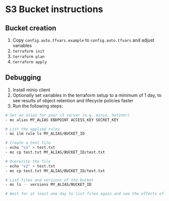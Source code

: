 # S3 Bucket instructions

## Bucket creation

1. Copy `config.auto.tfvars.example` to `config.auto.tfvars` and adjust variables
2. `terraform init`
3. `terraform plan`
4. `terraform apply`

## Debugging

1. Install minio client
2. Optionally set variables in the terraform setup to a minimum of 1 day, to see results of object retention and lifecycle policies faster
3. Run the following steps:

```bash
# Set an alias for your s3 server (e.g. minio, hetzner)
- mc alias MY_ALIAS ENDPOINT ACCESS_KEY SECRET_KEY

# List the applied rules
- mc ilm rule ls MY_ALIAS/BUCKET_ID

# Create a test file
- echo "v1" > test.txt
- mc cp test.txt MY_ALIAS/BUCKET_ID/test.txt

# Overwrite the file
- echo "v2" > test.txt
- mc cp test.txt MY_ALIAS/BUCKET_ID/test.txt

# List files and versions of the bucket
- mc ls -- versions MY_ALIAS/BUCKET_ID

# Wait for at least one day to list files again and see the effects of lifecycle rules
```
